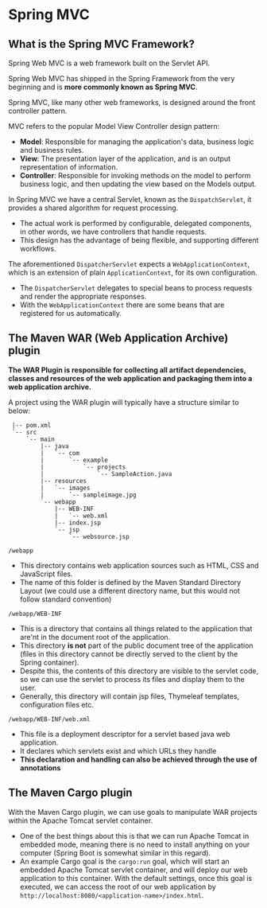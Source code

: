 # Spring MVC

## What is the Spring MVC Framework?
Spring Web MVC is a web framework built on the Servlet API.

Spring Web MVC has shipped in the Spring Framework from the very beginning and is **more commonly known as Spring MVC**.

Spring MVC, like many other web frameworks, is designed around the front controller pattern.

MVC refers to the popular Model View Controller design pattern:
- **Model**: Responsible for managing the application's data, business logic and business rules.
- **View**: The presentation layer of the application, and is an output representation of information.
- **Controller**: Responsible for invoking methods on the model to perform business logic, and then updating the view 
based on the Models output.

In Spring MVC we have a central Servlet, known as the `DispatchServlet`, it provides a shared algorithm for request 
processing.
- The actual work is performed by configurable, delegated components, in other words, we have controllers that handle 
requests.
- This design has the advantage of being flexible, and supporting different workflows.

The aforementioned `DispatcherServlet` expects a `WebApplicationContext`, which is an extension of plain 
`ApplicationContext`, for its own configuration.
- The `DispatcherServlet` delegates to special beans to process requests and render the appropriate responses.
- With the `WebApplicationContext` there are some beans that are registered for us automatically.


## The Maven WAR (Web Application Archive) plugin

**The WAR Plugin is responsible for collecting all artifact dependencies, classes and resources of the web application 
and packaging them into a web application archive.**

A project using the WAR plugin will typically have a structure similar to below:
```
 |-- pom.xml
 `-- src
     `-- main
         |-- java
         |   `-- com
         |       `-- example
         |           `-- projects
         |               `-- SampleAction.java
         |-- resources
         |   `-- images
         |       `-- sampleimage.jpg
         `-- webapp
             |-- WEB-INF
             |   `-- web.xml
             |-- index.jsp
             `-- jsp
                 `-- websource.jsp
```

`/webapp`
- This directory contains web application sources such as HTML, CSS and JavaScript files.
- The name of this folder is defined by the Maven Standard Directory Layout (we could use a different directory name, 
but this would not follow standard convention)

`/webapp/WEB-INF`
- This is a directory that contains all things related to the application that are'nt in the document root of the 
application.
- This directory **is not** part of the public document tree of the application (files in this directory cannot be 
directly served to the client by the Spring container).
- Despite this, the contents of this directory are visible to the servlet code, so we can use the servlet to process 
its files and display them to the user.
- Generally, this directory will contain jsp files, Thymeleaf templates, configuration files etc.

`/webapp/WEB-INF/web.xml`
- This file is a deployment descriptor for a servlet based java web application.
- It declares which servlets exist and which URLs they handle
- **This declaration and handling can also be achieved through the use of annotations**

## The Maven Cargo plugin
With the Maven Cargo plugin, we can use goals to manipulate WAR projects within the Apache Tomcat servlet container.
- One of the best things about this is that we can run Apache Tomcat in embedded mode, meaning there is no need to 
install anything on your computer (Spring Boot is somewhat similar in this regard).
- An example Cargo goal is the `cargo:run` goal, which will start an embedded Apache Tomcat servlet container, and will 
deploy our web application to this container. With the default settings, once this goal is executed, we can access the 
root of our web application by `http://localhost:8080/<application-name>/index.html`.
